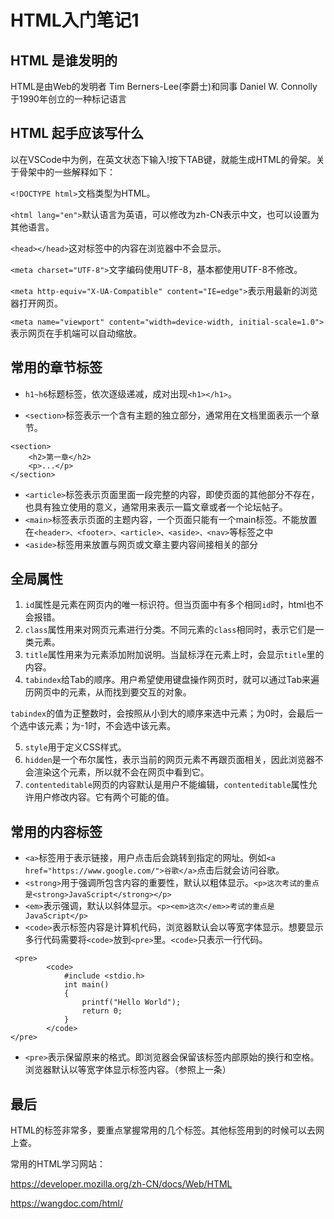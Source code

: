 # HTML入门笔记1

## HTML 是谁发明的
HTML是由Web的发明者 Tim Berners-Lee(李爵士)和同事 Daniel W. Connolly于1990年创立的一种标记语言

## HTML 起手应该写什么
以在VSCode中为例，在英文状态下输入!按下TAB键，就能生成HTML的骨架。关于骨架中的一些解释如下：

```<!DOCTYPE html>```文档类型为HTML。

```<html lang="en">```默认语言为英语，可以修改为zh-CN表示中文，也可以设置为其他语言。

```<head></head>```这对标签中的内容在浏览器中不会显示。

```<meta charset="UTF-8">```文字编码使用UTF-8，基本都使用UTF-8不修改。

```<meta http-equiv="X-UA-Compatible" content="IE=edge">```表示用最新的浏览器打开网页。

```<meta name="viewport" content="width=device-width, initial-scale=1.0">```表示网页在手机端可以自动缩放。

## 常用的章节标签
* ```h1~h6```标题标签，依次逐级递减，成对出现```<h1></h1>```。

* ```<section>```标签表示一个含有主题的独立部分，通常用在文档里面表示一个章节。

```
<section>
    <h2>第一章</h2>
    <p>...</p>
</section>
```
* ```<article>```标签表示页面里面一段完整的内容，即使页面的其他部分不存在，也具有独立使用的意义，通常用来表示一篇文章或者一个论坛帖子。
* ```<main>```标签表示页面的主题内容，一个页面只能有一个main标签。不能放置在```<header>、<footer>、<article>、<aside>、<nav>```等标签之中
* ```<aside>```标签用来放置与网页或文章主要内容间接相关的部分

## 全局属性
1. ```id```属性是元素在网页内的唯一标识符。但当页面中有多个相同```id```时，html也不会报错。
2. ```class```属性用来对网页元素进行分类。不同元素的```class```相同时，表示它们是一类元素。
3. ```title```属性用来为元素添加附加说明。当鼠标浮在元素上时，会显示```title```里的内容。
4. ```tabindex```给Tab的顺序。用户希望使用键盘操作网页时，就可以通过Tab来遍历网页中的元素，从而找到要交互的对象。

```tabindex```的值为正整数时，会按照从小到大的顺序来选中元素；为0时，会最后一个选中该元素；为-1时，不会选中该元素。

5. ```style```用于定义CSS样式。
6. ```hidden```是一个布尔属性，表示当前的网页元素不再跟页面相关，因此浏览器不会渲染这个元素，所以就不会在网页中看到它。
7. ```contenteditable```网页的内容默认是用户不能编辑，```contenteditable```属性允许用户修改内容。它有两个可能的值。

## 常用的内容标签
* ```<a>```标签用于表示链接，用户点击后会跳转到指定的网址。例如```<a href="https://www.google.com/">谷歌</a>```点击后就会访问谷歌。
* ```<strong>```用于强调所包含内容的重要性，默认以粗体显示。```<p>这次考试的重点是<strong>JavaScript</strong></p>```
* ```<em>```表示强调，默认以斜体显示。```<p><em>这次</em>>考试的重点是JavaScript</p>```
* ```<code>```表示标签内容是计算机代码，浏览器默认会以等宽字体显示。想要显示多行代码需要将```<code>```放到```<pre>```里。```<code>```只表示一行代码。
```
 <pre>
        <code>
            #include <stdio.h>
            int main()
            {
                printf("Hello World");
                return 0;
            }
        </code>
</pre>
```
* ```<pre>```表示保留原来的格式。即浏览器会保留该标签内部原始的换行和空格。浏览器默认以等宽字体显示标签内容。（参照上一条）

## 最后
HTML的标签非常多，要重点掌握常用的几个标签。其他标签用到的时候可以去网上查。

常用的HTML学习网站：

<https://developer.mozilla.org/zh-CN/docs/Web/HTML>

<https://wangdoc.com/html/>